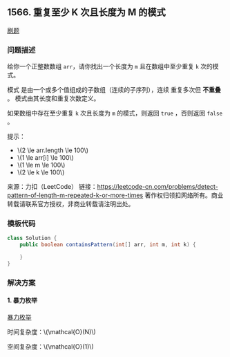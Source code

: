<script src="https://cdn.bootcss.com/mathjax/2.7.7/MathJax.js?config=TeX-AMS-MML_HTMLorMML"></script>

## 1566. 重复至少 K 次且长度为 M 的模式

[刷题](qu1566/solu/Solution.java)

### 问题描述

给你一个正整数数组 `arr`，请你找出一个长度为 `m` 且在数组中至少重复 `k` 次的模式。

模式 是由一个或多个值组成的子数组（连续的子序列），连续 重复多次但 **不重叠** 。 模式由其长度和重复次数定义。

如果数组中存在至少重复 `k` 次且长度为 `m` 的模式，则返回 `true` ，否则返回  `false` 。

提示：

* \\(2 \le arr.length \le 100\\)
* \\(1 \le arr[i] \le 100\\)
* \\(1 \le m \le 100\\)
* \\(2 \le k \le 100\\)

来源：力扣（LeetCode）
链接：https://leetcode-cn.com/problems/detect-pattern-of-length-m-repeated-k-or-more-times
著作权归领扣网络所有。商业转载请联系官方授权，非商业转载请注明出处。

### 模板代码

``` java
class Solution {
    public boolean containsPattern(int[] arr, int m, int k) {

    }
}
```

### 解决方案

#### 1. 暴力枚举

[暴力枚举](qu1566/solu1/Solution.java)

时间复杂度：\\(\mathcal{O}(N)\\)

空间复杂度：\\(\mathcal{O}(1)\\)
